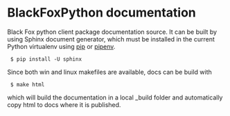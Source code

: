 # BlackFoxPython documentation

Black Fox python client package documentation source. It can be built by using Sphinx document generator, which must be installed in the current Python virtualenv using [pip](https://pip.pypa.io/en/stable/quickstart/) or [pipenv](https://docs.pipenv.org/en/latest/).

```console
 $ pip install -U sphinx
```

Since both win and linux makefiles are available, docs can be build with
```console
 $ make html
```
which will build the documentation in a local _build folder and automatically copy html to docs where it is published.